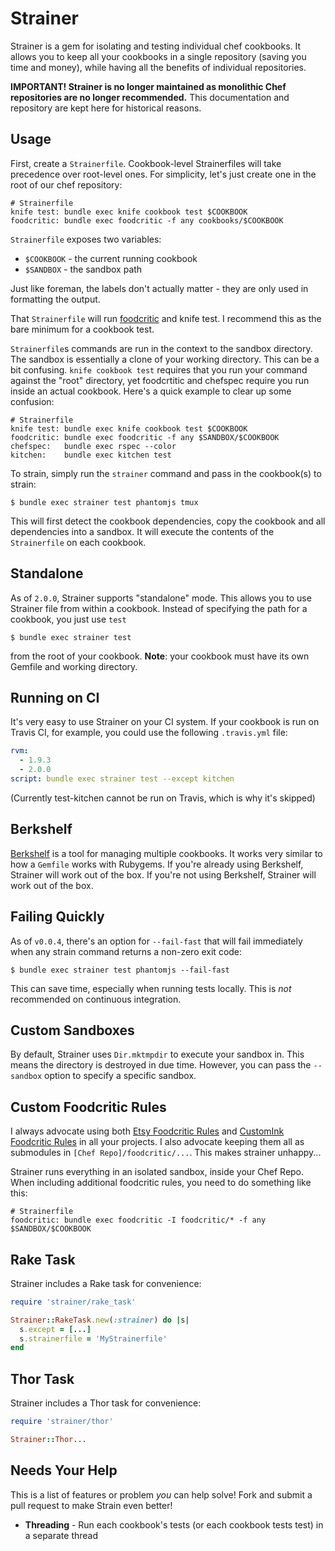 # Strainer

Strainer is a gem for isolating and testing individual chef cookbooks. It allows you to keep all your cookbooks in a single repository (saving you time and money), while having all the benefits of individual repositories.

**IMPORTANT! Strainer is no longer maintained as monolithic Chef repositories are no longer recommended.** This documentation and repository are kept here for historical reasons.

Usage
-----
First, create a `Strainerfile`. Cookbook-level Strainerfiles will take precedence over root-level ones. For simplicity, let's just create one in the root of our chef repository:

    # Strainerfile
    knife test: bundle exec knife cookbook test $COOKBOOK
    foodcritic: bundle exec foodcritic -f any cookbooks/$COOKBOOK

`Strainerfile` exposes two variables:

- `$COOKBOOK` - the current running cookbook
- `$SANDBOX` - the sandbox path

Just like foreman, the labels don't actually matter - they are only used in formatting the output.

That `Strainerfile` will run [foodcritic](https://github.com/acrmp/foodcritic) and knife test. I recommend this as the bare minimum for a cookbook test.

`Strainerfile`s commands are run in the context to the sandbox directory. The sandbox is essentially a clone of your working directory. This can be a bit confusing. `knife cookbook test` requires that you run your command against the "root" directory, yet foodcrtitic and chefspec require you run inside an actual cookbook. Here's a quick example to clear up some confusion:

    # Strainerfile
    knife test: bundle exec knife cookbook test $COOKBOOK
    foodcritic: bundle exec foodcritic -f any $SANDBOX/$COOKBOOK
    chefspec:   bundle exec rspec --color
    kitchen:    bundle exec kitchen test

To strain, simply run the `strainer` command and pass in the cookbook(s) to strain:

    $ bundle exec strainer test phantomjs tmux

This will first detect the cookbook dependencies, copy the cookbook and all dependencies into a sandbox. It will execute the contents of the `Strainerfile` on each cookbook.

Standalone
----------
As of `2.0.0`, Strainer supports "standalone" mode. This allows you to use Strainer file from within a cookbook. Instead of specifying the path for a cookbook, you just use `test`

    $ bundle exec strainer test

from the root of your cookbook. **Note**: your cookbook must have its own Gemfile and working directory.

Running on CI
-------------
It's very easy to use Strainer on your CI system. If your cookbook is run on Travis CI, for example, you could use the following `.travis.yml` file:

```yaml
rvm:
  - 1.9.3
  - 2.0.0
script: bundle exec strainer test --except kitchen
```

(Currently test-kitchen cannot be run on Travis, which is why it's skipped)

Berkshelf
---------
[Berkshelf](http://berkshelf.com/) is a tool for managing multiple cookbooks. It works very similar to how a `Gemfile` works with Rubygems. If you're already using Berkshelf, Strainer will work out of the box. If you're not using Berkshelf, Strainer will work out of the box.

Failing Quickly
---------------
As of `v0.0.4`, there's an option for `--fail-fast` that will fail immediately when any strain command returns a non-zero exit code:

    $ bundle exec strainer test phantomjs --fail-fast

This can save time, especially when running tests locally. This is *not* recommended on continuous integration.

Custom Sandboxes
----------------
By default, Strainer uses `Dir.mktmpdir` to execute your sandbox in. This means the directory is destroyed in due time. However, you can pass the `--sandbox` option to specify a specific sandbox.

Custom Foodcritic Rules
-----------------------
I always advocate using both [Etsy Foodcritic Rules](https://github.com/etsy/foodcritic-rules) and [CustomInk Foodcritic Rules](https://github.com/customink-webops/foodcritic-rules) in all your projects. I also advocate keeping them all as submodules in `[Chef Repo]/foodcritic/...`. This makes strainer unhappy...

Strainer runs everything in an isolated sandbox, inside your Chef Repo. When including additional foodcritic rules, you need to do something like this:

    # Strainerfile
    foodcritic: bundle exec foodcritic -I foodcritic/* -f any $SANDBOX/$COOKBOOK

Rake Task
---------
Strainer includes a Rake task for convenience:

```ruby
require 'strainer/rake_task'

Strainer::RakeTask.new(:strainer) do |s|
  s.except = [...]
  s.strainerfile = 'MyStrainerfile'
end
```

Thor Task
---------
Strainer includes a Thor task for convenience:

```ruby
require 'strainer/thor'

Strainer::Thor...
```

Needs Your Help
---------------
This is a list of features or problem *you* can help solve! Fork and submit a pull request to make Strain even better!

- **Threading** - Run each cookbook's tests (or each cookbook tests test) in a separate thread
